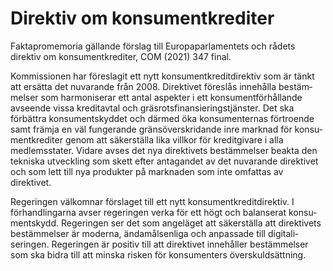 # Direktiv om konsumentkrediter

Faktapromemoria gällande förslag till Europa­parla­mentets och rådets direktiv om konsument­krediter, COM (2021) 347 final.

Kommissionen har föreslagit ett nytt konsument­kredit­direktiv som är tänkt att ersätta det nuvarande från 2008. Direktivet föreslås innehålla bestäm­melser som harmoniserar ett antal aspekter i ett konsu­ment­förhål­lande avseende vissa kredit­avtal och gräs­rots­finansierings­tjänster. Det ska förbättra konsument­skyddet och därmed öka konsu­menternas förtroende samt främja en väl funge­rande gräns­över­skridande inre marknad för konsu­ment­krediter genom att säkerställa lika villkor för kredit­givare i alla medlems­stater. Vidare avses det nya direktivets bestäm­melser beakta den tekniska utveck­ling som skett efter anta­gandet av det nuvarande direk­tivet och som lett till nya produkter på mark­naden som inte omfattas av direktivet.

Regeringen välkomnar förslaget till ett nytt konsument­kredit­direktiv. I förhand­lingarna avser regeringen verka för ett högt och balanserat konsu­ment­skydd. Regeringen ser det som angeläget att säker­ställa att direktivets bestäm­melser är moderna, ända­måls­enliga och anpassade till digitali­seringen. Regeringen är positiv till att direktivet innehåller bestäm­melser som ska bidra till att minska risken för konsu­menters över­skuld­sättning.
